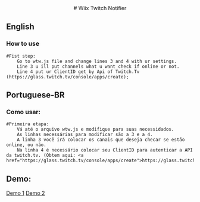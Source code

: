 <center># Wiix Twitch Notifier</center> 

## English
### How to use

	#Fist step:
		Go to wtw.js file and change lines 3 and 4 with ur settings. 
		Line 3 u ill put channels what u want check if online or not.
		Line 4 put ur ClientID get by Api of Twitch.Tv (https://glass.twitch.tv/console/apps/create);

## Portuguese-BR
### Como usar:

	#Primeira etapa: 
		Vá até o arquivo wtw.js e modifique para suas necessidados.
		As linhas necessárias para modificar são a 3 e a 4.
		A linha 3 você irá colocar os canais que deseja checar se estão online, ou não.
		Na linha 4 é necessário colocar seu ClientID para autenticar a API da twitch.tv. (Obtem aqui: <a href="https://glass.twitch.tv/console/apps/create">https://glass.twitch.tv/console/apps/create</a<);

## Demo: 
<a href="riot-global.com.br" target="_blank">Demo 1</a>
<a href="lycanzito.com.br" target="_blank">Demo 2</a>



